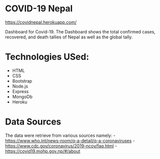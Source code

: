 # COVID-19 Nepal

https://covidnepal.herokuapp.com/

Dashboard for Covid-19. The Dashboard shows the total confirmed cases, recovered, and death tallies of Nepal as well as the global tally.

# Technologies USed:

 - HTML
 - CSS
 - Bootstrap
 - Node.js
 - Express
 - MongoDb
 - Heroku


# Data Sources

The data were retrieve from various sources namely:
    - https://www.who.int/news-room/q-a-detail/q-a-coronaviruses
    - https://www.cdc.gov/coronavirus/2019-ncov/faq.html
    - https://covid19.mohp.gov.np/#/about
    
   
